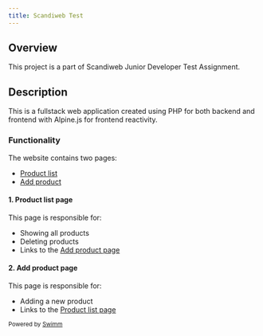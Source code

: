 ```yaml
---
title: Scandiweb Test
---
```

## Overview

This project is a part of Scandiweb Junior Developer Test Assignment.

## Description

This is a fullstack web application created using PHP for both backend and frontend with Alpine.js for frontend reactivity.

### Functionality

The website contains two pages:

- [Product list](https://scandiweb-test.infinityfreeapp.com/)
- [Add product](https://scandiweb-test.infinityfreeapp.com/add-product)

#### 1\. Product list page

This page is responsible for:

- Showing all products
- Deleting products
- Links to the [Add product page](https://scandiweb-test.infinityfreeapp.com/add-product)

#### 2\. Add product page

This page is responsible for:

- Adding a new product
- Links to the [Product list page](https://scandiweb-test.infinityfreeapp.com/)

<SwmMeta version="3.0.0" repo-id="Z2l0aHViJTNBJTNBU2NhbmRpd2ViLXRlc3QlM0ElM0FBaG1lZE9zbWFuMTAx" repo-name="Scandiweb-test"><sup>Powered by [Swimm](https://app.swimm.io/)</sup></SwmMeta>
